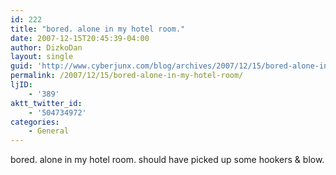 ```yaml
---
id: 222
title: "bored. alone in my hotel room."
date: 2007-12-15T20:45:39-04:00
author: DizkoDan
layout: single
guid: 'http://www.cyberjunx.com/blog/archives/2007/12/15/bored-alone-in-my-hotel-room/'
permalink: /2007/12/15/bored-alone-in-my-hotel-room/
ljID:
    - '389'
aktt_twitter_id:
    - '504734972'
categories:
    - General
---
```


bored. alone in my hotel room. should have picked up some hookers &amp; blow.